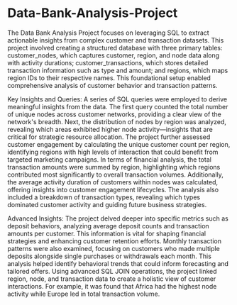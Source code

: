 # Data-Bank-Analysis-Project
The Data Bank Analysis Project focuses on leveraging SQL to extract actionable insights from complex customer and transaction datasets. This project involved creating a structured database with three primary tables: customer_nodes, which captures customer, region, and node data along with activity durations; customer_transactions, which stores detailed transaction information such as type and amount; and regions, which maps region IDs to their respective names. This foundational setup enabled comprehensive analysis of customer behavior and transaction patterns.

Key Insights and Queries:
A series of SQL queries were employed to derive meaningful insights from the data. The first query counted the total number of unique nodes across customer networks, providing a clear view of the network's breadth. Next, the distribution of nodes by region was analyzed, revealing which areas exhibited higher node activity—insights that are critical for strategic resource allocation. The project further assessed customer engagement by calculating the unique customer count per region, identifying regions with high levels of interaction that could benefit from targeted marketing campaigns.
In terms of financial analysis, the total transaction amounts were summed by region, highlighting which regions contributed most significantly to overall transaction volumes. Additionally, the average activity duration of customers within nodes was calculated, offering insights into customer engagement lifecycles. The analysis also included a breakdown of transaction types, revealing which types dominated customer activity and guiding future business strategies.

Advanced Insights:
The project delved deeper into specific metrics such as deposit behaviors, analyzing average deposit counts and transaction amounts per customer. This information is vital for shaping financial strategies and enhancing customer retention efforts. Monthly transaction patterns were also examined, focusing on customers who made multiple deposits alongside single purchases or withdrawals each month. This analysis helped identify behavioral trends that could inform forecasting and tailored offers.
Using advanced SQL JOIN operations, the project linked region, node, and transaction data to create a holistic view of customer interactions. For example, it was found that Africa had the highest node activity while Europe led in total transaction volume.
